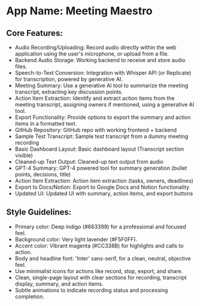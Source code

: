 # **App Name**: Meeting Maestro

## Core Features:

- Audio Recording/Uploading: Record audio directly within the web application using the user's microphone, or upload from a file.
- Backend Audio Storage: Working backend to receive and store audio files.
- Speech-to-Text Conversion: Integration with Whisper API (or Replicate) for transcription, powered by generative AI.
- Meeting Summary: Use a generative AI tool to summarize the meeting transcript, extracting key discussion points.
- Action Item Extraction: Identify and extract action items from the meeting transcript, assigning owners if mentioned, using a generative AI tool.
- Export Functionality: Provide options to export the summary and action items in a formatted text.
- GitHub Repository: GitHub repo with working frontend + backend
- Sample Test Transcript: Sample test transcript from a dummy meeting recording
- Basic Dashboard Layout: Basic dashboard layout (Transcript section visible)
- Cleaned-up Text Output: Cleaned-up text output from audio
- GPT-4 Summary: GPT-4 powered tool for summary generation (bullet points, decisions, title)
- Action Item Extraction: Action item extraction (tasks, owners, deadlines)
- Export to Docs/Notion: Export to Google Docs and Notion functionality
- Updated UI: Updated UI with summary, action items, and export buttons

## Style Guidelines:

- Primary color: Deep indigo (#663399) for a professional and focused feel.
- Background color: Very light lavender (#F5F0FF).
- Accent color: Vibrant magenta (#CC338B) for highlights and calls to action.
- Body and headline font: 'Inter' sans-serif, for a clean, neutral, objective feel.
- Use minimalist icons for actions like record, stop, export, and share.
- Clean, single-page layout with clear sections for recording, transcript display, summary, and action items.
- Subtle animations to indicate recording status and processing completion.